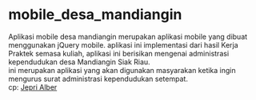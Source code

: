 # mobile_desa_mandiangin
Aplikasi mobile desa mandiangin merupakan aplikasi mobile yang dibuat menggunakan jQuery mobile. aplikasi ini implementasi dari hasil Kerja Praktek semasa kuliah, aplikasi ini berisikan mengenai administrasi kependudukan desa Mandiangin Siak Riau.
<br> ini merupakan aplikasi yang akan digunakan masyarakan ketika ingin mengurus surat administrasi kependudukan setempat.
<br> cp: <a href="https://linktr.ee/jeprialber">Jepri Alber<a>

